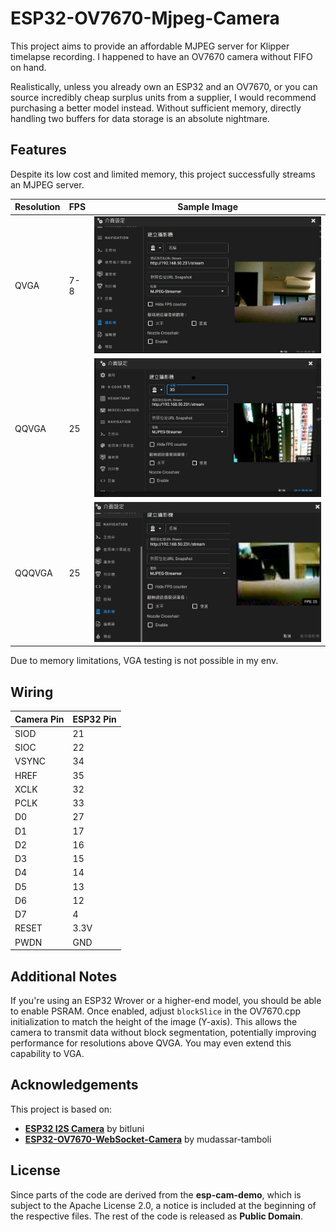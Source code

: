 # ESP32-OV7670-Mjpeg-Camera

This project aims to provide an affordable MJPEG server for Klipper timelapse recording. I happened to have an OV7670 camera without FIFO on hand.

Realistically, unless you already own an ESP32 and an OV7670, or you can source incredibly cheap surplus units from a supplier, I would recommend purchasing a better model instead. Without sufficient memory, directly handling two buffers for data storage is an absolute nightmare.

## Features

Despite its low cost and limited memory, this project successfully streams an MJPEG server.

| Resolution | FPS | Sample Image |
|------------|-----|-------------|
| QVGA       | 7-8 | ![QVGA](imgs/QVGA.jpg) |
| QQVGA      | 25  | ![QQVGA](imgs/QQVGA.jpg) |
| QQQVGA     | 25  | ![QQQVGA](imgs/QQQVGA.jpg) |

Due to memory limitations, VGA testing is not possible in my env.

## Wiring

| Camera Pin | ESP32 Pin |
|------------|----------|
| SIOD       | 21       |
| SIOC       | 22       |
| VSYNC      | 34       |
| HREF       | 35       |
| XCLK       | 32       |
| PCLK       | 33       |
| D0         | 27       |
| D1         | 17       |
| D2         | 16       |
| D3         | 15       |
| D4         | 14       |
| D5         | 13       |
| D6         | 12       |
| D7         | 4        |
| RESET      | 3.3V     |
| PWDN       | GND      |

## Additional Notes

If you're using an ESP32 Wrover or a higher-end model, you should be able to enable PSRAM. Once enabled, adjust `blockSlice` in the OV7670.cpp initialization to match the height of the image (Y-axis). This allows the camera to transmit data without block segmentation, potentially improving performance for resolutions above QVGA. You may even extend this capability to VGA.

## Acknowledgements

This project is based on:
- **[ESP32 I2S Camera](https://github.com/bitluni/ESP32CameraI2S#esp32-i2s-camera)** by bitluni
- **[ESP32-OV7670-WebSocket-Camera](https://github.com/mudassar-tamboli/ESP32-OV7670-WebSocket-Camera)** by mudassar-tamboli

## License

Since parts of the code are derived from the **esp-cam-demo**, which is subject to the Apache License 2.0, a notice is included at the beginning of the respective files. The rest of the code is released as **Public Domain**.
